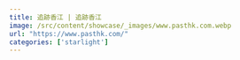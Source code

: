 ```yaml
---
title: 追跡香江 | 追跡香江
image: /src/content/showcase/_images/www.pasthk.com.webp
url: "https://www.pasthk.com/"
categories: ['starlight']
---
```

